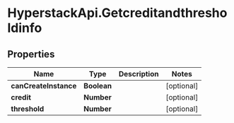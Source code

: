 # HyperstackApi.Getcreditandthresholdinfo

## Properties

Name | Type | Description | Notes
------------ | ------------- | ------------- | -------------
**canCreateInstance** | **Boolean** |  | [optional] 
**credit** | **Number** |  | [optional] 
**threshold** | **Number** |  | [optional] 


